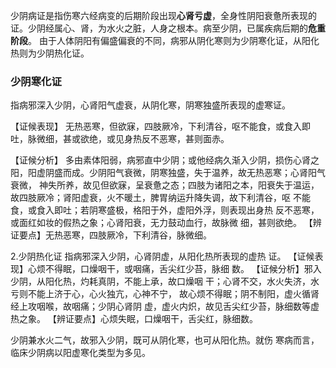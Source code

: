 少阴病证是指伤寒六经病变的后期阶段出现**心肾亏虚**，全身性阴阳衰惫所表现的证。少阴经属心、肾，为水火之脏，人身之根本。病至少阴，已属疾病后期的**危重阶段**。
由于人体阴阳有偏盛偏衰的不同，病邪从阴化寒则为少阴寒化证，从阳化热则为少阴热化证。

### 少阴寒化证 
指病邪深入少阴，心肾阳气虚衰，从阴化寒，阴寒独盛所表现的虚寒证。

【证候表现】
无热恶寒，但欲寐，四肢厥冷，下利清谷，呕不能食，或食入即吐，脉微细，甚或欲绝，或见身热反不恶寒，甚则面赤。

【证候分析】
多由素体阳弱，病邪直中少阴；或他经病久渐入少阴，损伤心肾之阳，阳虚阴盛而成。少阴阳气衰微，阴寒独盛，失于温养，故无热恶寒；心肾阳气衰微，
神失所养，故见但欲寐，呈衰惫之态；四肢为诸阳之本，阳衰失于温运，
故四肢厥冷；肾阳虚衰，火不暖土，脾胃纳运升降失调，故下利清谷，呕
不能食，或食入即吐；若阴寒盛极，格阳于外，虚阳外浮，则表现出身热
反不恶寒，或面红如妆的假热之象；心肾阳衰，无力鼓动血行，故脉微
细，甚则欲绝。
【辨证要点】无热恶寒，四肢厥冷，下利清谷，脉微细。

2.少阴热化证 指病邪深入少阴，心肾阴虚，从阳化热所表现的虚热
证。
【证候表现】心烦不得眠，口燥咽干，或咽痛，舌尖红少苔，脉细
数。
【证候分析】邪入少阴，从阳化热，灼耗真阴，不能上承，故口燥咽
干；心肾不交，水火失济，水亏则不能上济于心，心火独亢，心神不宁，
故心烦不得眠；阴不制阳，虚火循肾经上攻咽喉，故咽痛；少阴心肾阴
虚，虚火内炽，故见舌尖红少苔，脉细数等虚热之象。
【辨证要点】心烦失眠，口燥咽干，舌尖红，脉细数。

少阴兼水火二气，故邪入少阴，既可从阴化寒，也可从阳化热。就伤
寒病而言，临床少阴病以阳虚寒化类型为多见。